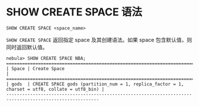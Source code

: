 # SHOW CREATE SPACE 语法

```ngql
SHOW CREATE SPACE <space_name>
```

`SHOW CREATE SPACE` 返回指定 space 及其创建语法。如果 space 包含默认值，则同时返回默认值。

```ngql
nebula> SHOW CREATE SPACE NBA;
=========================================================================================================
| Space | Create Space                                                                                  |
=========================================================================================================
| gods  | CREATE SPACE gods (partition_num = 1, replica_factor = 1, charset = utf8, collate = utf8_bin) |
---------------------------------------------------------------------------------------------------------
```
